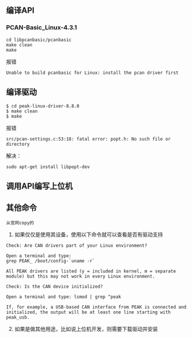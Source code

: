 
## 编译API
### PCAN-Basic_Linux-4.3.1
```
cd libpcanbasic/pcanbasic
make clean
make
```
报错
```
Unable to build pcanbasic for Linux: install the pcan driver first
```

## 编译驱动
```
$ cd peak-linux-driver-8.8.0
$ make clean
$ make
```
报错
```
src/pcan-settings.c:53:18: fatal error: popt.h: No such file or directory 
```
解决：
```
sudo apt-get install libpopt-dev
```


## 调用API编写上位机


## 其他命令
    从官网copy的
1. 如果仅仅是使用其设备，使用以下命令就可以查看是否有驱动支持
```
Check: Are CAN drivers part of your Linux environment?

Open a terminal and type:
grep PEAK_ /boot/config-`uname -r`

All PEAK drivers are listed (y = included in kernel, m = separate module) but this may not work in every Linux environment.

Check: Is the CAN device initialized?

Open a terminal and type: lsmod | grep ^peak

If, for example, a USB-based CAN interface from PEAK is connected and initialized, the output will be at least one line starting with peak_usb.
```
2. 如果是做其他用途，比如说上位机开发，则需要下载驱动并安装
